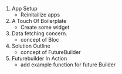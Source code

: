 1. App Setup
    - Reinitailize apps
2. A Touch Of Boilerplate
    - Create some widget
3. Data fetching concern.
    - concept of Bloc
4. Solution Outline
    - concept of FutureBuilder
5. Futurebuilder In Action
    - add example function for future Builder